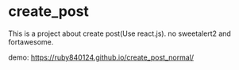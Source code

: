 # create_post
This is a project about create post(Use react.js).
no sweetalert2 and fortawesome.

demo:
https://ruby840124.github.io/create_post_normal/
